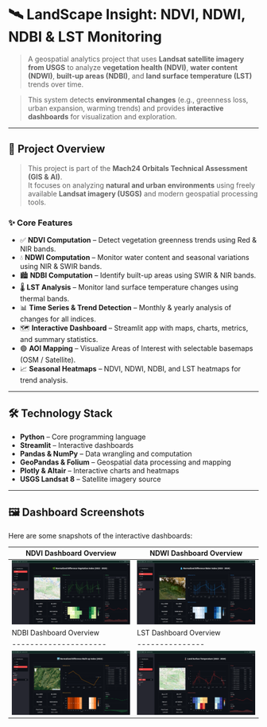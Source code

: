 # 🛰️ LandScape Insight: NDVI, NDWI, NDBI & LST Monitoring

> A geospatial analytics project that uses **Landsat satellite imagery from USGS** to analyze **vegetation health (NDVI)**, **water content (NDWI)**, **built-up areas (NDBI)**, and **land surface temperature (LST)** trends over time.  

> This system detects **environmental changes** (e.g., greenness loss, urban expansion, warming trends) and provides **interactive dashboards** for visualization and exploration.

---

## 📌 Project Overview

> This project is part of the **Mach24 Orbitals Technical Assessment (GIS & AI)**.  
> It focuses on analyzing **natural and urban environments** using freely available **Landsat imagery (USGS)** and modern geospatial processing tools.

### ✨ Core Features

- ✅ **NDVI Computation** – Detect vegetation greenness trends using Red & NIR bands.  
- 💧 **NDWI Computation** – Monitor water content and seasonal variations using NIR & SWIR bands.  
- 🏙 **NDBI Computation** – Identify built-up areas using SWIR & NIR bands.  
- 🌡 **LST Analysis** – Monitor land surface temperature changes using thermal bands.  
- 📊 **Time Series & Trend Detection** – Monthly & yearly analysis of changes for all indices.  
- 🗺 **Interactive Dashboard** – Streamlit app with maps, charts, metrics, and summary statistics.  
- 🟢 **AOI Mapping** – Visualize Areas of Interest with selectable basemaps (OSM / Satellite).  
- 📈 **Seasonal Heatmaps** – NDVI, NDWI, NDBI, and LST heatmaps for trend analysis.  

---

## 🛠️ Technology Stack

- **Python** – Core programming language  
- **Streamlit** – Interactive dashboards  
- **Pandas & NumPy** – Data wrangling and computation  
- **GeoPandas & Folium** – Geospatial data processing and mapping  
- **Plotly & Altair** – Interactive charts and heatmaps  
- **USGS Landsat 8** – Satellite imagery source  

---

## 🖼️ Dashboard Screenshots

Here are some snapshots of the interactive dashboards:

| NDVI Dashboard Overview | NDWI Dashboard Overview |
|---------------------|---------------|
| ![NDVI](images/SCREENSHOTS/ndvi.png) | ![NDWI](images/SCREENSHOTS/ndwi.png) |
| NDBI Dashboard Overview | LST Dashboard Overview |
|---------------------|---------------|
| ![NDBI](images/SCREENSHOTS/ndbi.png) | ![LST](images/SCREENSHOTS/lst.png) |


